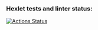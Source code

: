### Hexlet tests and linter status:
[![Actions Status](https://github.com/SHArtyom/python-project-50/workflows/hexlet-check/badge.svg)](https://github.com/SHArtyom/python-project-50/actions)